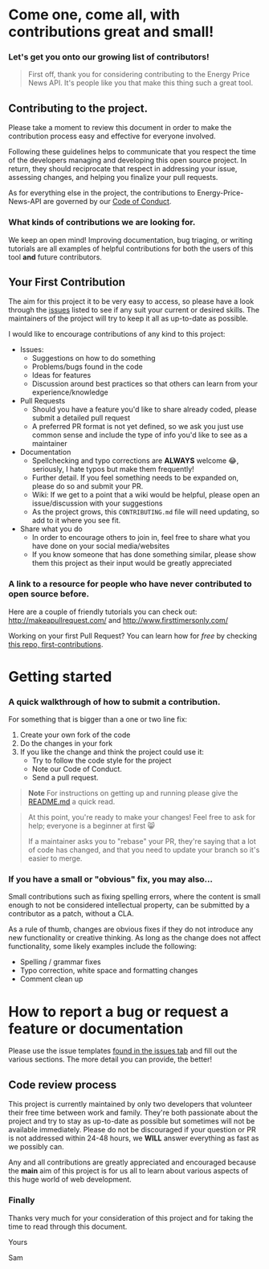 # Come one, come all, with contributions great and small!

### Let's get you onto our growing list of contributors!

>First off, thank you for considering contributing to the Energy Price News API. It's people like you that make this thing such a great tool.

## Contributing to the project.

Please take a moment to review this document in order to make the contribution
process easy and effective for everyone involved.

Following these guidelines helps to communicate that you respect the time of
the developers managing and developing this open source project. In return,
they should reciprocate that respect in addressing your issue, assessing
changes, and helping you finalize your pull requests.

As for everything else in the project, the contributions to Energy-Price-News-API are governed by our [Code of Conduct](https://github.com/Energy-Price-News-API/energy-prices-api/blob/master/CODE_OF_CONDUCT.md).

### What kinds of contributions we are looking for.

We keep an open mind! Improving documentation, bug triaging, or writing tutorials are all examples of helpful contributions for both the users of this tool **and** future contributors.

## Your First Contribution

The aim for this project it to be very easy to access, so please have a look through the [issues](https://github.com/Energy-Price-News-API/energy-prices-api/issues) listed to see if any suit your current or desired skills. The maintainers of the project will try to keep it all as up-to-date as possible.

I would like to encourage contributions of any kind to this project:

- Issues:
  - Suggestions on how to do something
  - Problems/bugs found in the code
  - Ideas for features
  - Discussion around best practices so that others can learn from your experience/knowledge
- Pull Requests
  - Should you have a feature you'd like to share already coded, please submit a detailed pull request
  - A preferred PR format is not yet defined, so we ask you just use common sense and include the type of info you'd like to see as a maintainer
- Documentation
  - Spellchecking and typo corrections are **ALWAYS** welcome :joy:, seriously, I hate typos but make them frequently!
  - Further detail. If you feel something needs to be expanded on, please do so and submit your PR.
  - Wiki: If we get to a point that a wiki would be helpful, please open an issue/discussion with your suggestions
  - As the project grows, this `CONTRIBUTING.md` file will need updating, so add to it where you see fit.
- Share what you do
  - In order to encourage others to join in, feel free to share what you have done on your social media/websites
  - If you know someone that has done something similar, please show them this project as their input would be greatly appreciated

### A link to a resource for people who have never contributed to open source before.
Here are a couple of friendly tutorials you can check out: http://makeapullrequest.com/ and http://www.firsttimersonly.com/

Working on your first Pull Request? You can learn how for *free* by checking [this repo, first-contributions](https://github.com/firstcontributions/first-contributions/blob/main/README.md).

# Getting started
### A quick walkthrough of how to submit a contribution.

For something that is bigger than a one or two line fix:
1. Create your own fork of the code
2. Do the changes in your fork
3. If you like the change and think the project could use it:
    * Try to follow the code style for the project
    * Note our Code of Conduct.
    * Send a pull request.

> **Note**
> For instructions on getting up and running please give the [README.md](https://github.com/Energy-Price-News-API/energy-prices-api/) a quick read.

>At this point, you're ready to make your changes! Feel free to ask for help; everyone is a beginner at first :smile_cat:
>
>If a maintainer asks you to "rebase" your PR, they're saying that a lot of code has changed, and that you need to update your branch so it's easier to merge.
### If you have a small or "obvious" fix, you may also...

Small contributions such as fixing spelling errors, where the content is small enough to not be considered intellectual property, can be submitted by a contributor as a patch, without a CLA.

As a rule of thumb, changes are obvious fixes if they do not introduce any new functionality or creative thinking. As long as the change does not affect functionality, some likely examples include the following:
* Spelling / grammar fixes
* Typo correction, white space and formatting changes
* Comment clean up

# How to report a bug or request a feature or documentation
Please use the issue templates [found in the issues tab](https://github.com/Energy-Price-News-API/energy-prices-api/issues) and fill out the various sections. The more detail you can provide, the better!

## Code review process
This project is currently maintained by only two developers that volunteer their free time between work and family. They're both passionate about the project and try to stay as up-to-date as possible but sometimes will not be available immediately. Please do not be discouraged if your question or PR is not addressed within 24-48 hours, we **WILL** answer everything as fast as we possibly can.

Any and all contributions are greatly appreciated and encouraged because the **main** aim of this project is for us all to learn about various aspects of this huge world of web development.

### Finally
Thanks very much for your consideration of this project and for taking the time to read through this document.

Yours

Sam
